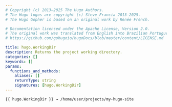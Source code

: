 ```yaml
---
# Copyright (c) 2013–2025 The Hugo Authors.
# The Hugo logos are copyright (c) Steve Francia 2013–2025.
# The Hugo Gopher is based on an original work by Renée French.

# Documentation licensed under the Apache License, Version 2.0.
# The original work was translated from English into Brazilian Portuguese.
# https://github.com/gohugoio/hugoDocs/blob/master/content/LICENSE.md

title: hugo.WorkingDir
description: Returns the project working directory.
categories: []
keywords: []
params:
  functions_and_methods:
    aliases: []
    returnType: string
    signatures: [hugo.WorkingDir]
---
```


```go-html-template
{{ hugo.WorkingDir }} → /home/user/projects/my-hugo-site
```
